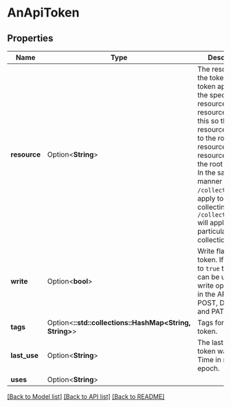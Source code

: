 # AnApiToken

## Properties

Name | Type | Description | Notes
------------ | ------------- | ------------- | -------------
**resource** | Option<**String**> | The resource of the token.  The token applies to the specified resource and any resources below this so the resource `/` applies to the root resource and any resource below the root resource. In the same manner `/collections` will apply to all collectins while `/collections/{id}` will apply to that particular collection. | [optional]
**write** | Option<**bool**> | Write flag for token.  If this is set to `true` the token can be used for write operations in the API such as POST, DELETE and PATCH. | [optional]
**tags** | Option<**::std::collections::HashMap<String, String>**> | Tags for the token. | [optional]
**last_use** | Option<**String**> | The last time the token was used. Time in ms since epoch. | [optional]
**uses** | Option<**String**> |  | [optional]

[[Back to Model list]](../README.md#documentation-for-models) [[Back to API list]](../README.md#documentation-for-api-endpoints) [[Back to README]](../README.md)


